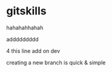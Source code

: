 # gitskills

hahahahhahah


addddddddd

4 this line add  on  dev

creating  a  new branch is quick & simple